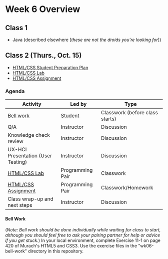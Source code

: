 # Week 6 Overview
## Class 1
- Java (described elsewhere [_these are not the droids you're looking for_])

## Class 2 (Thurs., Oct. 15)
- [HTML/CSS Student Preparation Plan](html-css-prep-plan.md)
- [HTML/CSS Lab](html-css-lab.md)
- [HTML/CSS Assignment](html-css-assignment.md)

### Agenda
| Activity | Led by | Type|
| ------------- | ------------- | ------------- |
| [Bell work](#bellwork) | Student | Classwork (before class starts) |
| Q/A | Instructor | Discussion |
| Knowledge check review | Instructor | Discussion |
| UX-HCI Presentation (User Testing) | Instructor | Discussion |
| [HTML/CSS Lab](html-css-lab.md) | Programming Pair | Classwork |
| [HTML/CSS Assignment](html-css-assignment.md) | Programming Pair | Classwork/Homework |
| Class wrap-up and next steps | Instructor | Discussion |


#### <a name="bellwork"></a>Bell Work
(_Note: Bell work should be done individually while waiting for class to start, although you should feel free to ask your pairing partner for help or advice if you get stuck._)
In your local environment, complete Exercise 11-1 on page 420 of Murach's HTML5 and CSS3. Use the exercise files in the "wk06-bell-work" directory in this repository.
